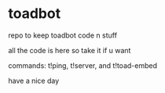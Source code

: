 # toadbot

repo to keep toadbot code n stuff

all the code is here so take it if u want

commands: t!ping, t!server, and t!toad-embed

have a nice day
